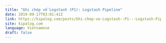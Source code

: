 ```yaml
---
title: "Ghi chép về Logstash (P1): Logstash Pipeline"
date: 2019-09-17T03:01:41Z
link: https://kipalog.com/posts/Ghi-chep-ve-Logstash--P1---Logstash-Pipeline?utm_medium=RSS&utm_source=news.12bit.vn
site: kipalog.com
language: Vietnamese
draft: false
---
```

